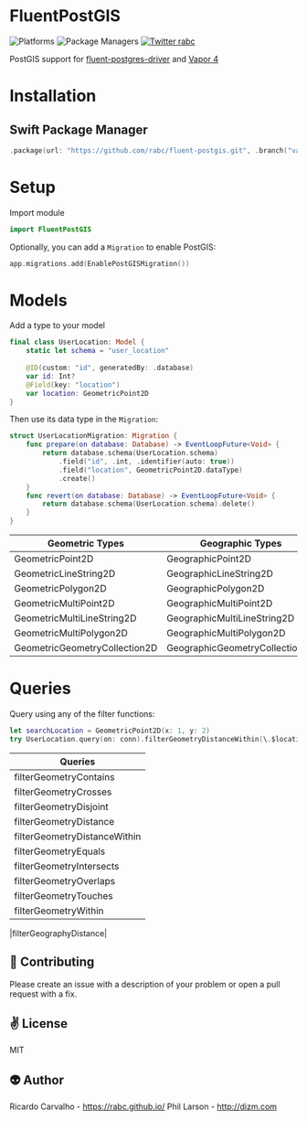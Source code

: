 # FluentPostGIS

![Platforms](https://img.shields.io/badge/platforms-Linux%20%7C%20OS%20X-blue.svg)
![Package Managers](https://img.shields.io/badge/package%20managers-SwiftPM-yellow.svg)
[![Twitter rabc](https://img.shields.io/badge/twitter-rabc-green.svg)](http://twitter.com/rabc)

PostGIS support for [fluent-postgres-driver](https://github.com/vapor/fluent-postgres-driver) and [Vapor 4](https://github.com/vapor/vapor)

# Installation

## Swift Package Manager

```swift
.package(url: "https://github.com/rabc/fluent-postgis.git", .branch("vapor_4"))
```
# Setup
Import module
```swift
import FluentPostGIS
```

Optionally, you can add a `Migration` to enable PostGIS:
```swift
app.migrations.add(EnablePostGISMigration())

```

# Models
Add a type to your model
```swift
final class UserLocation: Model {
    static let schema = "user_location"
    
    @ID(custom: "id", generatedBy: .database)
    var id: Int?
    @Field(key: "location")
    var location: GeometricPoint2D
}
```

Then use its data type in the `Migration`:

```swift
struct UserLocationMigration: Migration {
    func prepare(on database: Database) -> EventLoopFuture<Void> {
        return database.schema(UserLocation.schema)
            .field("id", .int, .identifier(auto: true))
            .field("location", GeometricPoint2D.dataType)
            .create()
    }
    func revert(on database: Database) -> EventLoopFuture<Void> {
        return database.schema(UserLocation.schema).delete()
    }
}
```

| Geometric Types | Geographic Types  |
|---|---|
|GeometricPoint2D|GeographicPoint2D|
|GeometricLineString2D|GeographicLineString2D|
|GeometricPolygon2D|GeographicPolygon2D|
|GeometricMultiPoint2D|GeographicMultiPoint2D|
|GeometricMultiLineString2D|GeographicMultiLineString2D|
|GeometricMultiPolygon2D|GeographicMultiPolygon2D|
|GeometricGeometryCollection2D|GeographicGeometryCollection2D|

# Queries
Query using any of the filter functions:
```swift        
let searchLocation = GeometricPoint2D(x: 1, y: 2)
try UserLocation.query(on: conn).filterGeometryDistanceWithin(\.$location, user.location, 1000).all().wait()
```

| Queries |
|---|
|filterGeometryContains|
|filterGeometryCrosses|
|filterGeometryDisjoint|
|filterGeometryDistance|
|filterGeometryDistanceWithin|
|filterGeometryEquals|
|filterGeometryIntersects|
|filterGeometryOverlaps|
|filterGeometryTouches|
|filterGeometryWithin|

|filterGeographyDistance|

:gift_heart: Contributing
------------
Please create an issue with a description of your problem or open a pull request with a fix.

:v: License
-------
MIT

:alien: Author
------
Ricardo Carvalho - https://rabc.github.io/
Phil Larson - http://dizm.com
